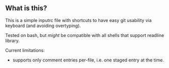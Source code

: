 What is this?
--------------------

This is a simple inputrc file with shortcuts to have easy git
usability via keyboard (and avoiding overtyping).

Tested on bash, but *might* be compatible with all shells that
support readline library.

Current limitations:

- supports only comment entries per-file, i.e. one staged entry at the time.

